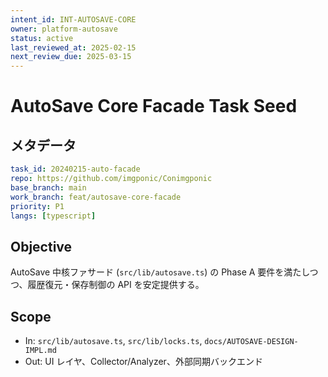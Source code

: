 ```yaml
---
intent_id: INT-AUTOSAVE-CORE
owner: platform-autosave
status: active
last_reviewed_at: 2025-02-15
next_review_due: 2025-03-15
---
```


# AutoSave Core Facade Task Seed

## メタデータ

```yaml
task_id: 20240215-auto-facade
repo: https://github.com/imgponic/Conimgponic
base_branch: main
work_branch: feat/autosave-core-facade
priority: P1
langs: [typescript]
```

## Objective

AutoSave 中核ファサード (`src/lib/autosave.ts`) の Phase A 要件を満たしつつ、履歴復元・保存制御の API を安定提供する。

## Scope

- In: `src/lib/autosave.ts`, `src/lib/locks.ts`, `docs/AUTOSAVE-DESIGN-IMPL.md`
- Out: UI レイヤ、Collector/Analyzer、外部同期バックエンド
